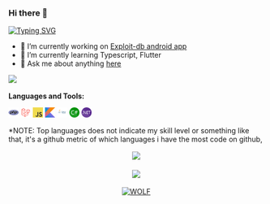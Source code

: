 ### Hi there 👋

[![Typing SVG](https://readme-typing-svg.herokuapp.com?lines=Full-Stack+Web+%26+App+developer;%CA%8D%E1%B4%99.%CF%8Eo%C5%81%C6%92)](https://git.io/typing-svg)

- 🔭 I’m currently working on [Exploit-db android app](https://github.com/gaiththewolf/Exploitdb)
- 🌱 I’m currently learning Typescript, Flutter
- 💬 Ask me about anything [here](https://github.com/gaiththewolf/gaiththewolf/issues)

![](https://komarev.com/ghpvc/?username=gaiththewolf)


**Languages and Tools:**  

<code><img height="20" src="https://raw.githubusercontent.com/github/explore/80688e429a7d4ef2fca1e82350fe8e3517d3494d/topics/php/php.png"></code>
<code><img height="20" src="https://raw.githubusercontent.com/github/explore/80688e429a7d4ef2fca1e82350fe8e3517d3494d/topics/laravel/laravel.png"></code>
<code><img height="20" src="https://raw.githubusercontent.com/github/explore/80688e429a7d4ef2fca1e82350fe8e3517d3494d/topics/javascript/javascript.png"></code>
<code><img height="20" src="https://raw.githubusercontent.com/github/explore/80688e429a7d4ef2fca1e82350fe8e3517d3494d/topics/kotlin/kotlin.png"></code>
<code><img height="20" src="https://raw.githubusercontent.com/github/explore/5c058a388828bb5fde0bcafd4bc867b5bb3f26f3/topics/java/java.png"></code>
<code><img height="20" src="https://raw.githubusercontent.com/github/explore/80688e429a7d4ef2fca1e82350fe8e3517d3494d/topics/csharp/csharp.png"></code>
<code><img height="20" src="https://raw.githubusercontent.com/github/explore/80688e429a7d4ef2fca1e82350fe8e3517d3494d/topics/dotnet/dotnet.png"></code>


<!-- Change the `github-readme-stats.anuraghazra1.vercel.app` to `github-readme-stats.vercel.app`  -->

*NOTE: Top languages does not indicate my skill level or something like that, it's a github metric of which languages i have the most code on github,

<div align="center">
  <a href="https://github.com/gaiththewolf">
    <img align="center" src="https://github-readme-stats.anuraghazra1.vercel.app/api/top-langs/?username=gaiththewolf&layout=compact&theme=github_dark" />
  </a>
  </br></br>
  <a href="https://github.com/gaiththewolf">
    <img align="center" src="https://github-readme-stats.anuraghazra1.vercel.app/api/pin/?username=gaiththewolf&repo=Exploitdb&theme=github_dark" />
  </a>
  </br></br>
  <a href="https://github.com/gaiththewolf">
    <img align="center" src="https://github-readme-stats.anuraghazra1.vercel.app/api?username=gaiththewolf&show_icons=true&include_all_commits=true&theme=github_dark" alt="WOLF"/>
  </a>
</div>
